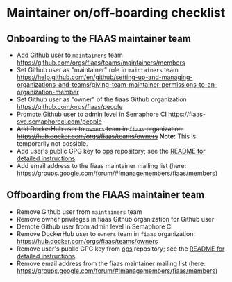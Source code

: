# Maintainer on/off-boarding checklist

## Onboarding to the FIAAS maintainer team

- Add Github user to `maintainers` team https://github.com/orgs/fiaas/teams/maintainers/members
- Set Github user as "maintainer" role in `maintainers` team https://help.github.com/en/github/setting-up-and-managing-organizations-and-teams/giving-team-maintainer-permissions-to-an-organization-member
- Set Github user as "owner" of the fiaas Github organization https://github.com/orgs/fiaas/people
- Promote Github user to admin level in Semaphore CI https://fiaas-svc.semaphoreci.com/people
- ~~Add DockerHub user to `owners` team in `fiaas` organization: https://hub.docker.com/orgs/fiaas/teams/owners~~ **Note:** This is temporarily not possible.
- Add user's public GPG key to [ops](https://github.com/fiaas/ops) repository; see the [README for detailed instructions](https://github.com/fiaas/ops#adding-a-new-user).
- Add email address to the fiaas maintainer mailing list (here: https://groups.google.com/forum/#!managemembers/fiaas/members)

## Offboarding from the FIAAS maintainer team

- Remove Github user from `maintainers` team
- Remove owner privileges in fiaas Github organization for Github user
- Demote Github user from admin level in Semaphore CI
- Remove DockerHub user to `owners` team in `fiaas` organization: https://hub.docker.com/orgs/fiaas/teams/owners
- Remove user's public GPG key from [ops](https://github.com/fiaas/ops) repository; see the [README for detailed instructions](https://github.com/fiaas/ops#removing-a-user)
- Remove email address from the fiaas maintainer mailing list (here: https://groups.google.com/forum/#!managemembers/fiaas/members)
